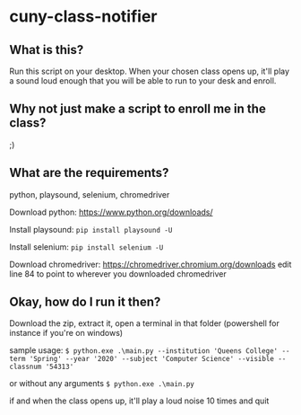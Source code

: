 # cuny-class-notifier

## What is this? 

Run this script on your desktop. When your chosen class opens up, it'll play a sound loud enough that you will be able to run to your desk and enroll.

## Why not just make a script to enroll me in the class?

;)

## What are the requirements?

python, playsound, selenium, chromedriver

Download python: https://www.python.org/downloads/

Install playsound: `pip install playsound -U`

Install selenium: `pip install selenium -U`

Download chromedriver: https://chromedriver.chromium.org/downloads
edit line 84 to point to wherever you downloaded chromedriver

## Okay, how do I run it then?

Download the zip, extract it, open a terminal in that folder (powershell for instance if you're on windows)

sample usage: `$ python.exe .\main.py --institution 'Queens College' --term 'Spring' --year '2020' --subject 'Computer Science' --visible --classnum '54313'`

or without any arguments `$ python.exe .\main.py`

if and when the class opens up, it'll play a loud noise 10 times and quit
